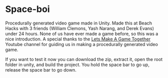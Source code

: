 # Space-boi
Procedurally generated video game made in Unity. Made this at Beach Hacks with 3 friends (William Clemons, Yash Narang, and Derek Evans) under 24 hours. None of us have ever made a game before, so this was a nice introduction. A special thanks to the [Lets Make A Game Together](https://www.youtube.com/playlist?list=PLNERyi31iYKR45W-k917iZ5_sSS-CU-r1) Youtube channel for guiding us in making a procedurally generated video game.

If you want to test it now you can download the zip, extract it, open the root folder in unity, and build the project. You hold the space bar to go up, release the space bar to go down.
